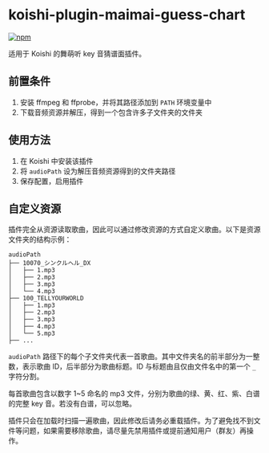 # koishi-plugin-maimai-guess-chart

[![npm](https://img.shields.io/npm/v/koishi-plugin-maimai-guess-chart?style=flat-square)](https://www.npmjs.com/package/koishi-plugin-maimai-guess-chart)

适用于 Koishi 的舞萌听 key 音猜谱面插件。

## 前置条件

1. 安装 ffmpeg 和 ffprobe，并将其路径添加到 `PATH` 环境变量中
2. 下载音频资源并解压，得到一个包含许多子文件夹的文件夹

## 使用方法

1. 在 Koishi 中安装该插件
2. 将 `audioPath` 设为解压音频资源得到的文件夹路径
3. 保存配置，启用插件

## 自定义资源

插件完全从资源读取歌曲，因此可以通过修改资源的方式自定义歌曲。以下是资源文件夹的结构示例：

```
audioPath
├── 10070_シンクルヘル_DX
│   ├── 1.mp3
│   ├── 2.mp3
│   ├── 3.mp3
│   └── 4.mp3
├── 100_TELLYOURWORLD
│   ├── 1.mp3
│   ├── 2.mp3
│   ├── 3.mp3
│   ├── 4.mp3
│   └── 5.mp3
├── ...
```

`audioPath` 路径下的每个子文件夹代表一首歌曲。其中文件夹名的前半部分为一整数，表示歌曲 ID，后半部分为歌曲标题。ID 与标题由且仅由文件名中的第一个 `_` 字符分割。

每首歌曲包含以数字 1~5 命名的 mp3 文件，分别为歌曲的绿、黄、红、紫、白谱的完整 key 音。若没有白谱，可以忽略。

插件只会在加载时扫描一遍歌曲，因此修改后请务必重载插件。为了避免找不到文件等问题，如果需要移除歌曲，请尽量先禁用插件或提前通知用户（群友）再操作。
